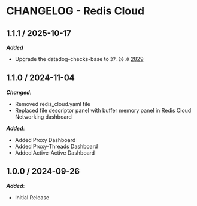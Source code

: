 # CHANGELOG - Redis Cloud

## 1.1.1 / 2025-10-17

***Added***

* Upgrade the datadog-checks-base to `37.20.0` [2829](@https://github.com/DataDog/integrations-extras/pull/2829)

## 1.1.0 / 2024-11-04

***Changed***:

* Removed redis_cloud.yaml file
* Replaced file descriptor panel with buffer memory panel in Redis Cloud Networking dashboard

***Added***:

* Added Proxy Dashboard
* Added Proxy-Threads Dashboard
* Added Active-Active Dashboard

## 1.0.0 / 2024-09-26

***Added***:

* Initial Release
